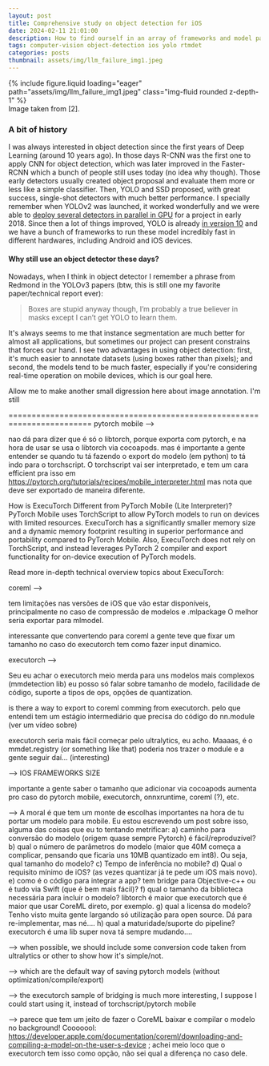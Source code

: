 ```yaml
---
layout: post
title: Comprehensive study on object detection for iOS
date: 2024-02-11 21:01:00
description: How to find ourself in an array of frameworks and model parameters for SOTA results.
tags: computer-vision object-detection ios yolo rtmdet
categories: posts
thumbnail: assets/img/llm_failure_img1.jpeg
---
```



<div class="row mt-3">
    <div class="col-sm mt-3 mt-md-0">
        {% include figure.liquid loading="eager" path="assets/img/llm_failure_img1.jpeg" class="img-fluid rounded z-depth-1" %}
    </div>
</div>
<div class="caption">
    Image taken from [2].
</div>

### A bit of history

I was always interested in object detection since the first years of Deep Learning (around 10 years ago). In those days R-CNN was the first one to apply CNN for object detection, which was later improved in the Faster-RCNN which a bunch of people still uses today (no idea why though). Those early detectors usually created object proposal and evaluate them more or less like a simple classifier. Then, YOLO and SSD proposed, with great success, single-shot detectors with much better performance. I specially remember 
when YOLOv2 was launched, it worked wonderfully and we were able to [deploy several detectors in parallel in GPU](https://medium.com/@meerkat.cv/object-detection-and-augmented-reality-the-cup-noodles-band-case-be1567e81c72) for a project in early 2018. Since then a lot of things improved, YOLO is already [in version 10](https://arxiv.org/abs/2405.14458) and we have a bunch of frameworks to run these model incredibly fast in different hardwares, including Android and iOS devices.

#### Why still use an object detector these days?

Nowadays, when I think in object detector I remember a phrase from Redmond in the YOLOv3 papers (btw, this is still one my favorite paper/technical report ever):

> Boxes are stupid anyway though, I’m probably a true believer in masks except I can’t get YOLO to learn them.

It's always seems to me that instance segmentation are much better for almost all applications, but sometimes our project can present constrains that forces our hand. I see two advantages in using object detection: first, it's much easier to annotate datasets (using boxes rather than pixels); and second, the models tend to be much faster, especially if you're considering real-time operation on mobile devices, which is our goal here.

Allow me to make another small digression here about image annotation. I'm still 

========================================================================
pytorch mobile -->

nao dá para dizer que é só o libtorch, porque exporta com pytorch, e na hora de usar se usa o libtorch via cocoapods. mas é importante a gente entender se quando tu tá fazendo o export do modelo (em python) to tá indo para o torchscript. O torchscript vai ser interpretado, e tem um cara efficient pra isso em https://pytorch.org/tutorials/recipes/mobile_interpreter.html mas nota que deve ser exportado de maneira diferente.

How is ExecuTorch Different from PyTorch Mobile (Lite Interpreter)?
PyTorch Mobile uses TorchScript to allow PyTorch models to run on devices with limited resources. ExecuTorch has a significantly smaller memory size and a dynamic memory footprint resulting in superior performance and portability compared to PyTorch Mobile. Also, ExecuTorch does not rely on TorchScript, and instead leverages PyTorch 2 compiler and export functionality for on-device execution of PyTorch models.

Read more in-depth technical overview topics about ExecuTorch:

coreml -->

tem limitações nas versões de iOS que vão estar disponíveis, principalmente no caso de compressão de modelos e .mlpackage O melhor seria exportar para mlmodel.

interessante que convertendo para coreml a gente teve que fixar um tamanho
no caso do executorch tem como fazer input dinamico.

executorch -->

Seu eu achar o executorch meio merda para uns modelos mais complexos (mmdetection lib)
eu posso só falar sobre tamanho de modelo, facilidade de código, suporte a tipos de ops, opções de quantization.

is there a way to export to coreml comming from executorch. pelo que entendi tem um estágio intermediário que precisa do código do nn.module (ver um vídeo sobre)

executorch seria mais fácil começar pelo ultralytics, eu acho. Maaaas, é o mmdet.registry (or something like that) poderia nos trazer o module e a gente seguir daí... (interesting)


-->
IOS FRAMEWORKS SIZE

importante a gente saber o tamanho que adicionar via cocoapods aumenta pro caso do pytorch mobile, executorch, onnxruntime, coreml (?), etc.

--> 
A moral é que tem um monte de escolhas importantes na hora de tu portar um modelo para mobile. Eu estou escrevendo um post sobre isso, alguma das coisas que eu to tentando metrificar:
a) caminho para conversão do modelo (origem quase sempre Pytorch) é fácil/reproduzível?
b) qual o número de parâmetros do modelo (maior que 40M começa a complicar, pensando que ficaria uns 10MB quantizado em int8). Ou seja, qual tamanho do modelo?
c) Tempo de inferência no mobile?
d) Qual o requisito mínimo de iOS? (as vezes quantizar já te pede um iOS mais novo).
e) como é o código para integrar a app? tem bridge para Objective-c++ ou é tudo via Swift (que é bem mais fácil)?
f) qual o tamanho da biblioteca necessária para incluir o modelo? libtorch é maior que executorch que é maior que usar CoreML direto, por exemplo.
g) qual a licensa do modelo? Tenho visto muita gente largando só utilização para open source. Dá para re-implementar, mas né....
h) qual a maturidade/suporte do pipeline? executorch é uma lib super nova tá sempre mudando....

--> when possible, we should include some conversion code taken from ultralytics or other to show how it's simple/not.

--> which are the default way of saving pytorch models (without optimization/compile/export)

--> the executorch sample of bridging is much more interesting, I suppose I could start using it, instead of torchscript/pytorch mobile

--> parece que tem um jeito de fazer o CoreML baixar e compilar o modelo no background! Cooooool: https://developer.apple.com/documentation/coreml/downloading-and-compiling-a-model-on-the-user-s-device ; achei meio loco que o executorch tem isso como opção, não sei qual a diferença no caso dele.